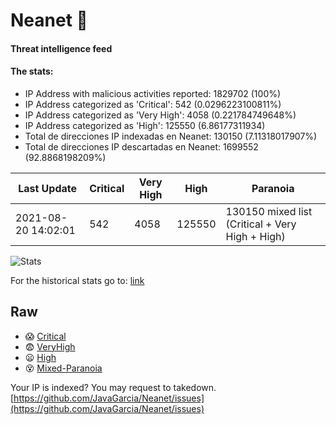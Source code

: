 # Neanet :hocho:
#### Threat intelligence feed
#### The stats:

- IP Address with malicious activities reported: 1829702 (100%)
- IP Address categorized as 'Critical':  542 (0.0296223100811%)
- IP Address categorized as 'Very High':  4058 (0.221784749648%)
- IP Address categorized as 'High':  125550 (6.86177311934)
- Total de direcciones IP indexadas en Neanet:  130150 (7.11318017907%)
- Total de direcciones IP descartadas en Neanet:  1699552 (92.8868198209%)

| Last Update | Critical | Very High | High | Paranoia |
| --- | --- | --- | --- | --- |
| 2021-08-20 14:02:01 | 542 | 4058 | 125550 | 130150 mixed list (Critical + Very High + High)|

![Stats](https://docs.google.com/spreadsheets/d/e/2PACX-1vSnaNMIXVabIpDJjufMlzH7poXnshF3mgd8Is1g9ytUEzVsP5my4Trn8f-xkoLLQ38xpL3HtmUexLo6/pubchart?oid=501124687&format=image)

For the historical stats go to: [link](/stats.csv)
## Raw
- :scream: [Critical](https://raw.githubusercontent.com/JavaGarcia/Neanet/master/blacklists/neanet_critical.txt)
- :fearful: [VeryHigh](https://raw.githubusercontent.com/JavaGarcia/Neanet/master/blacklists/neanet_veryHigh.txtt)
- :frowning: [High](https://raw.githubusercontent.com/JavaGarcia/Neanet/master/blacklists/neanet_high.txt)
- :dizzy_face: [Mixed-Paranoia](https://raw.githubusercontent.com/JavaGarcia/Neanet/master/blacklists/neanet_all.txt)


Your IP is indexed? You may request to takedown. [https://github.com/JavaGarcia/Neanet/issues](https://github.com/JavaGarcia/Neanet/issues)














































































































































































































































































































































































































































































































































































































































































































































































































































































































































































































































































































































































































































































































































































































































































































































































































































































































































































































































































































































































































































































































































































































































































































































































































































































































































































































































































































































































































































































































































































































































































































































































































































































































































































































































































































































































































































































































































































































































































































































































































































































































































































































































































































































































































































































































































































































































































































































































































































































































































































































































































































































































































































































































































































































































































































































































































































































































































































































































































































































































































































































































































































































































































































































































































































































































































































































































































































































































































































































































































































































































































































































































































































































































































































































































































































































































































































































































































































































































































































































































































































































































































































































































































































































































































































































